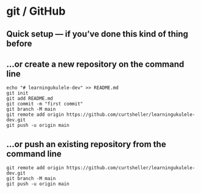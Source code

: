 # git / GitHub

## Quick setup — if you’ve done this kind of thing before

## …or create a new repository on the command line

```
echo "# learningukulele-dev" >> README.md
git init
git add README.md
git commit -m "first commit"
git branch -M main
git remote add origin https://github.com/curtsheller/learningukulele-dev.git
git push -u origin main
```

## …or push an existing repository from the command line

```
git remote add origin https://github.com/curtsheller/learningukulele-dev.git
git branch -M main
git push -u origin main
```